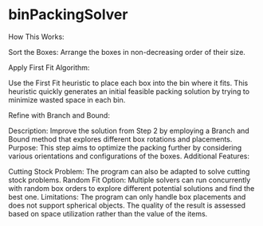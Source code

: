 # binPackingSolver
How This Works:

Sort the Boxes: Arrange the boxes in non-decreasing order of their size.  

Apply First Fit Algorithm:  

Use the First Fit heuristic to place each box into the bin where it fits.
This heuristic quickly generates an initial feasible packing solution by trying to minimize wasted space in each bin.  

Refine with Branch and Bound:

Description: Improve the solution from Step 2 by employing a Branch and Bound method that explores different box rotations and placements.
Purpose: This step aims to optimize the packing further by considering various orientations and configurations of the boxes.
Additional Features:

Cutting Stock Problem: The program can also be adapted to solve cutting stock problems.
Random Fit Option: Multiple solvers can run concurrently with random box orders to explore different potential solutions and find the best one.
Limitations: The program can only handle box placements and does not support spherical objects. The quality of the result is assessed based on space utilization rather than the value of the items.
